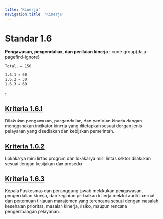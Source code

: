 ```yaml
---
title: 'Kinerja'
navigation.title: 'Kinerja'
---
```


# Standar 1.6 
**Pengawasan, pengendalian, dan penilaian kinerja** 
::code-group{data-pagefind-ignore}
```bash [Nilai]
Total. = 150
```
```bash [Kriteria]
1.6.1 = 60
1.6.2 = 30
1.6.3 = 60
```
::
## [Kriteria 1.6.1](/1/6/1) 
Dilakukan pengawasan, pengendalian, dan penilaian kinerja dengan menggunakan indikator kinerja yang ditetapkan sesuai dengan jenis pelayanan yang disediakan dan kebijakan pemerintah. 
## [Kriteria 1.6.2 ](/1/6/2)
Lokakarya mini lintas program dan lokakarya mini lintas sektor dilakukan sesuai dengan kebijakan dan prosedur 
## [Kriteria 1.6.3 ](/1/6/3)
Kepala Puskesmas dan penanggung jawab melakukan pengawasan, pengendalian kinerja, dan kegiatan perbaikan kinerja melalui audit internal dan pertemuan tinjauan manajemen yang terencana sesuai dengan masalah kesehatan prioritas, masalah kinerja, risiko, maupun rencana pengembangan pelayanan. 
